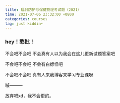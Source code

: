 ```yaml
---
title: 辐射防护与保健物理考试题（2021）
time: 2021-07-06 23:32:00 +0800
categories: courses
tag: just kiddin~
---
```


### hey！憨批！

不会吧不会吧 不会真有人以为我会在这儿更新试题答案吧

不会吧不会吧 不会有白嫖怪吧

不会吧不会吧 真有人来我博客来学习专业课呀

嘁———

放弃吧xd，我不会更的。
